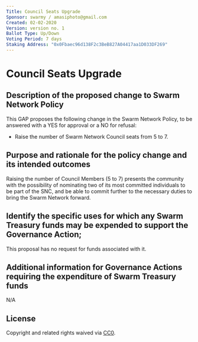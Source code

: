 ```yaml
---
Title: Council Seats Upgrade 
Sponsor: swarmy / amasiphoto@gmail.com
Created: 02-02-2020
Version: version no. 1
Ballot Type: Up/Down 
Voting Period: 7 days
Staking Address: "0x0Fbaec96d138F2c3BeB827A04417aa1D033DF269"
---
```


# Council Seats Upgrade

## Description of the proposed change to Swarm Network Policy

This GAP proposes the following change in the Swarm Network Policy, to be answered with a YES for approval or a NO for refusal:

- Raise the number of Swarm Network Council seats from 5 to 7. 


## Purpose and rationale for the policy change and its intended outcomes

Raising the number of Council Members (5 to 7) presents the community with the possibility of nominating two of its most committed individuals to be part of the SNC, and be able to commit further to the necessary duties to bring the Swarm Network forward.


## Identify the specific uses for which any Swarm Treasury funds may be expended to support the Governance Action;

This proposal has no request for funds associated with it.

## Additional information for Governance Actions requiring the expenditure of Swarm Treasury funds

N/A

## License
Copyright and related rights waived via [CC0](https://creativecommons.org/publicdomain/zero/1.0/).
